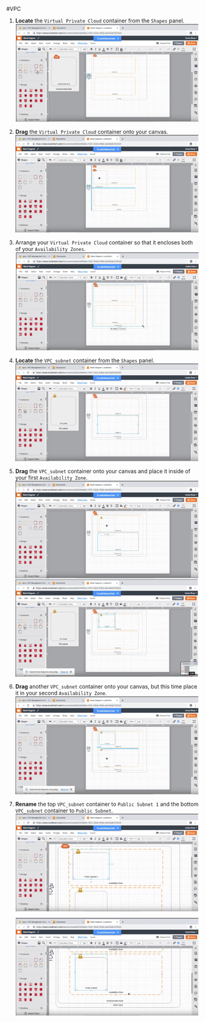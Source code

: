 #VPC
1. **Locate** the ```Virtual Private Cloud``` container from the ```Shapes``` panel.
    ![images](../images/vpc1.png)

2. **Drag** the ```Virtual Private Cloud``` container onto your canvas.
    ![images](../images/vpc2.png)
3. Arrange your ```Virtual Private Cloud``` container so that it encloses both of your ```Availability Zones```.
    ![images](../images/vpc3.png)
4. **Locate** the ```VPC_subnet``` container from the ```Shapes``` panel.
    ![images](../images/vpc4.png)
5. **Drag** the ```VPC_subnet``` container onto your canvas and place it inside of your first ```Availability Zone```.
    ![images](../images/vpc5.png)
    ![images](../images/vpc6.png)
6. **Drag** another ```VPC_subnet``` container onto your canvas, but this time place it in your second ```Availability Zone```.
    ![images](../images/vpc7.png)
7. **Rename** the top ```VPC_subnet``` container to ```Public Subnet 1``` and the bottom ```VPC_subnet``` container to ```Public Subnet```.
    ![images](../images/vpc8.png)
   
    ![images](../images/vpc9.png)
